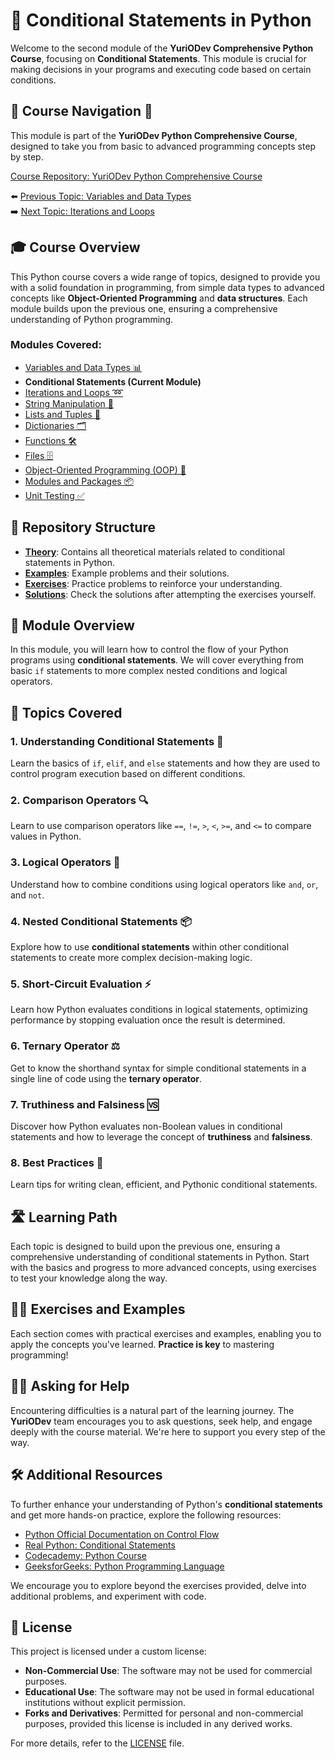 # 📘 Conditional Statements in Python 

Welcome to the second module of the **YuriODev Comprehensive Python Course**, focusing on **Conditional Statements**. This module is crucial for making decisions in your programs and executing code based on certain conditions.

## 🌟 Course Navigation 🧭

This module is part of the **YuriODev Python Comprehensive Course**, designed to take you from basic to advanced programming concepts step by step.

[Course Repository: YuriODev Python Comprehensive Course](https://github.com/YurioDev/Python-Course)

⬅️ [Previous Topic: Variables and Data Types](https://github.com/YurioDev/python-yuriodev-01-simple-data-types/blob/main/README.md)  
➡️ [Next Topic: Iterations and Loops](https://github.com/YurioDev/python-yuriodev-03-iterations-and-loops/blob/main/README.md)

## 🎓 Course Overview

This Python course covers a wide range of topics, designed to provide you with a solid foundation in programming, from simple data types to advanced concepts like **Object-Oriented Programming** and **data structures**. Each module builds upon the previous one, ensuring a comprehensive understanding of Python programming.

### Modules Covered:
- [Variables and Data Types 📊](https://github.com/YurioDev/python-yuriodev-01-simple-data-types/blob/main/README.md)
- **Conditional Statements (Current Module)**
- [Iterations and Loops ➿](https://github.com/YurioDev/python-yuriodev-03-iterations-and-loops/blob/main/README.md)
- [String Manipulation 🧵](https://github.com/YurioDev/python-yuriodev-04-string-manipulation/blob/main/README.md)
- [Lists and Tuples 📝](https://github.com/YurioDev/python-yuriodev-05-lists-in-python/blob/main/README.md)
- [Dictionaries 🗂](https://github.com/YurioDev/python-yuriodev-06-mastering-dictionaries/blob/main/README.md)
- [Functions 🛠](https://github.com/YurioDev/python-yuriodev-07-functions-in-python/blob/main/README.md)
- [Files 🗄](https://github.com/YurioDev/python-yuriodev-08-files-in-python/blob/main/README.md)
- [Object-Oriented Programming (OOP) 🤖](https://github.com/YurioDev/python-yuriodev-09-oop/blob/main/README.md)
- [Modules and Packages 📦](https://github.com/YurioDev/python-yuriodev-10-modules-and-packages/blob/main/README.md)
- [Unit Testing ✅](https://github.com/YurioDev/python-yuriodev-11-unit-testing/blob/main/README.md)

## 📂 Repository Structure

- **[Theory](./theory)**: Contains all theoretical materials related to conditional statements in Python.
- **[Examples](./examples)**: Example problems and their solutions.
- **[Exercises](./exercises)**: Practice problems to reinforce your understanding.
- **[Solutions](./solutions)**: Check the solutions after attempting the exercises yourself.


## 📝 Module Overview

In this module, you will learn how to control the flow of your Python programs using **conditional statements**. We will cover everything from basic `if` statements to more complex nested conditions and logical operators.

## 🧩 Topics Covered

### 1. Understanding Conditional Statements 🤔
Learn the basics of `if`, `elif`, and `else` statements and how they are used to control program execution based on different conditions.

### 2. Comparison Operators 🔍
Learn to use comparison operators like `==`, `!=`, `>`, `<`, `>=`, and `<=` to compare values in Python.

### 3. Logical Operators 🧠
Understand how to combine conditions using logical operators like `and`, `or`, and `not`.

### 4. Nested Conditional Statements 📦
Explore how to use **conditional statements** within other conditional statements to create more complex decision-making logic.

### 5. Short-Circuit Evaluation ⚡
Learn how Python evaluates conditions in logical statements, optimizing performance by stopping evaluation once the result is determined.

### 6. Ternary Operator ⚖️
Get to know the shorthand syntax for simple conditional statements in a single line of code using the **ternary operator**.

### 7. Truthiness and Falsiness 🆚
Discover how Python evaluates non-Boolean values in conditional statements and how to leverage the concept of **truthiness** and **falsiness**.

### 8. Best Practices 🏅
Learn tips for writing clean, efficient, and Pythonic conditional statements.


## 🛣️ Learning Path

Each topic is designed to build upon the previous one, ensuring a comprehensive understanding of conditional statements in Python. Start with the basics and progress to more advanced concepts, using exercises to test your knowledge along the way.


## 🏋️‍♂️ Exercises and Examples

Each section comes with practical exercises and examples, enabling you to apply the concepts you've learned. **Practice is key** to mastering programming!


## 🙋‍♂️ Asking for Help

Encountering difficulties is a natural part of the learning journey. The **YuriODev** team encourages you to ask questions, seek help, and engage deeply with the course material. We're here to support you every step of the way.

## 🛠 Additional Resources

To further enhance your understanding of Python's **conditional statements** and get more hands-on practice, explore the following resources:

- [Python Official Documentation on Control Flow](https://docs.python.org/3/tutorial/controlflow.html)
- [Real Python: Conditional Statements](https://realpython.com/python-conditional-statements/)
- [Codecademy: Python Course](https://www.codecademy.com/learn/learn-python-3)
- [GeeksforGeeks: Python Programming Language](https://www.geeksforgeeks.org/python-programming-language/)

We encourage you to explore beyond the exercises provided, delve into additional problems, and experiment with code.


## 📜 License

This project is licensed under a custom license:

- **Non-Commercial Use**: The software may not be used for commercial purposes.
- **Educational Use**: The software may not be used in formal educational institutions without explicit permission.
- **Forks and Derivatives**: Permitted for personal and non-commercial purposes, provided this license is included in any derived works.

For more details, refer to the [LICENSE](./LICENSE) file.
